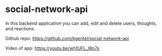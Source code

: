 # social-network-api

In this backend application you can add, edit and delete users, thoughts, and reactions. 

Github repo: https://github.com/kgentel/social-network-api

Video of app: https://youtu.be/wh1UFL_Wo7s